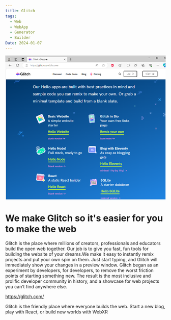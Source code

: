 ```yaml
---
title: Glitch
tags:
  - Web
  - WebApp
  - Generator
  - Builder
Date: 2024-01-07
---
```

![](../_asset/2024-01-07_glitch_image_1.png)
# We make Glitch so it's easier for you to make the web

Glitch is the place where millions of creators, professionals and educators build the open web together. Our job is to give you fast, fun tools for building the website of your dreams.We make it easy to instantly remix projects and put your own spin on them. Just start typing, and Glitch will immediately show your changes in a preview window. Glitch began as an experiment by developers, for developers, to remove the worst friction points of starting something new. The result is the most inclusive and prolific developer community in history, and a showcase for web projects you can’t find anywhere else.

<https://glitch.com/>

Glitch is the friendly place where everyone builds the web. Start a new blog, play with React, or build new worlds with WebXR
